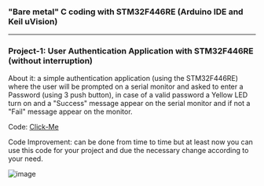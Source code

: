 ### "Bare metal" C coding with STM32F446RE (Arduino IDE and Keil uVision)
-----------------------------------------------------------------------------------------------------------------------------------
### Project-1: User Authentication Application with STM32F446RE (without interruption)
About it: a simple authentication application (using the STM32F446RE) where the user will be prompted on a serial monitor and asked to enter a Password (using 3 push button), in case of a valid password a Yellow LED turn on and a "Success" message appear on the serial monitor and if not a "Fail" message appear on the monitor.

Code: [Click-Me](https://github.com/VraiHack/STM32F446RE/blob/main/user%20authentication%20(no%20interruption).ino)

Code Improvement: can be done from time to time but at least now you can use this code for your project and due the necessary change according to your need.

![image](https://github.com/VraiHack/STM32F446RE-BareMetal/assets/26716241/24b9e7ea-0ec1-4a02-97df-d3e2fd26d7f7)

